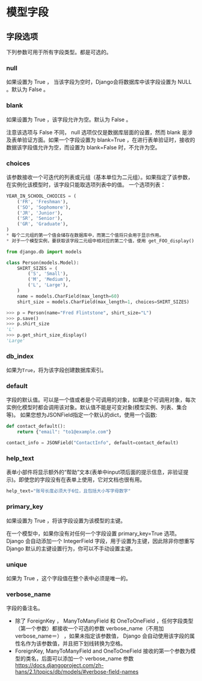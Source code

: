 # 模型字段


## 字段选项 

下列参数可用于所有字段类型。都是可选的。

### null
如果设置为 True ， 当该字段为空时，Django会将数据库中该字段设置为 NULL 。默认为 False 。

### blank
如果设置为 True ，该字段允许为空。默认为 False 。

注意该选项与 False 不同， null 选项仅仅是数据库层面的设置，然而 blank 是涉及表单验证方面。如果一个字段设置为 blank=True ，在进行表单验证时，接收的数据该字段值允许为空，而设置为 blank=False 时，不允许为空。

### choices
该参数接收一个可迭代的列表或元组（基本单位为二元组）。如果指定了该参数，在实例化该模型时，该字段只能取选项列表中的值。
一个选项列表：
```python
YEAR_IN_SCHOOL_CHOICES = (
    ('FR', 'Freshman'),
    ('SO', 'Sophomore'),
    ('JR', 'Junior'),
    ('SR', 'Senior'),
    ('GR', 'Graduate'),
)
* 每个二元组的第一个值会储存在数据库中，而第二个值将只会用于显示作用。
* 对于一个模型实例，要获取该字段二元组中相对应的第二个值，使用 get_FOO_display() 方法。例如：
```
```python
from django.db import models

class Person(models.Model):
    SHIRT_SIZES = (
        ('S', 'Small'),
        ('M', 'Medium'),
        ('L', 'Large'),
    )
    name = models.CharField(max_length=60)
    shirt_size = models.CharField(max_length=1, choices=SHIRT_SIZES)
```
```python
>>> p = Person(name="Fred Flintstone", shirt_size="L")
>>> p.save()
>>> p.shirt_size
'L'
>>> p.get_shirt_size_display()
'Large'
```

### db_index
如果为```True```，将为该字段创建数据库索引。

### default
字段的默认值。可以是一个值或者是个可调用的对象，如果是个可调用对象，每次实例化模型时都会调用该对象。默认值不能是可变对象(模型实例、列表、集合等)。
如果您想为JSONField指定一个默认的dict，使用一个函数:
```python
def contact_default():
    return {"email": "to1@example.com"}

contact_info = JSONField("ContactInfo", default=contact_default)
```

### help_text
表单小部件将显示额外的“帮助”文本(表单中input项后面的提示信息，非验证提示)。即使您的字段没有在表单上使用，它对文档也很有用。
```python
help_text="账号长度必须大于6位，且包括大小写字母数字"
```

### primary_key
如果设置为 True ，将该字段设置为该模型的主键。

在一个模型中，如果你没有对任何一个字段设置 primary_key=True 选项。 Django 会自动添加一个 IntegerField 字段，用于设置为主键，因此除非你想重写 Django 默认的主键设置行为，你可以不手动设置主键。

### unique
如果为 True ，这个字段值在整个表中必须是唯一的。

### verbose_name
字段的备注名。
* 除了 ForeignKey ， ManyToManyField 和 OneToOneField ，任何字段类型（第一个参数）都接收一个可选的参数 verbose_name（不用加verbose_name＝） ，如果未指定该参数值， Django 会自动使用该字段的属性名作为该参数值，并且把下划线转换为空格。
* ForeignKey, ManyToManyField and OneToOneField 接收的第一个参数为模型的类名，后面可以添加一个 verbose_name 参数
https://docs.djangoproject.com/zh-hans/2.1/topics/db/models/#verbose-field-names
